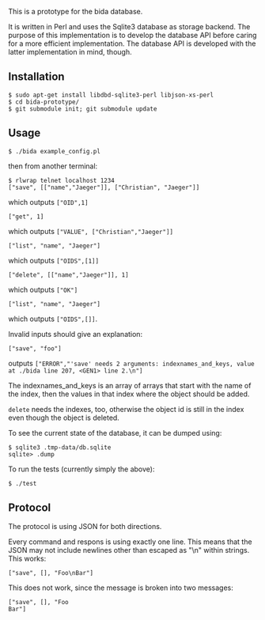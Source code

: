 This is a prototype for the bida database.

It is written in Perl and uses the Sqlite3 database as
storage backend. The purpose of this implementation is to develop the
database API before caring for a more efficient implementation.
The database API is developed with the latter implementation in mind,
though.

## Installation

    $ sudo apt-get install libdbd-sqlite3-perl libjson-xs-perl
    $ cd bida-prototype/
    $ git submodule init; git submodule update

## Usage

    $ ./bida example_config.pl

then from another terminal:

    $ rlwrap telnet localhost 1234
    ["save", [["name","Jaeger"]], ["Christian", "Jaeger"]]

which outputs `["OID",1]`

    ["get", 1]

which outputs `["VALUE", ["Christian","Jaeger"]]`

    ["list", "name", "Jaeger"]

which outputs `["OIDS",[1]]`

    ["delete", [["name","Jaeger"]], 1]

which outputs `["OK"]`

    ["list", "name", "Jaeger"]

which outputs `["OIDS",[]]`.

Invalid inputs should give an explanation:

    ["save", "foo"]

outputs `["ERROR","'save' needs 2 arguments: indexnames_and_keys, value at ./bida line 207, <GEN1> line 2.\n"]`

The indexnames_and_keys is an array of arrays that start with the name
of the index, then the values in that index where the object should be
added.

`delete` needs the indexes, too, otherwise the object id is still in
the index even though the object is deleted.


To see the current state of the database, it can be dumped using:

    $ sqlite3 .tmp-data/db.sqlite
    sqlite> .dump

To run the tests (currently simply the above):

    $ ./test

## Protocol

The protocol is using JSON for both directions.

Every command and respons is using exactly one line. This means that
the JSON may not include newlines other than escaped as "\n" within
strings. This works:

    ["save", [], "Foo\nBar"]

This does not work, since the message is broken into two messages:

    ["save", [], "Foo
    Bar"]

